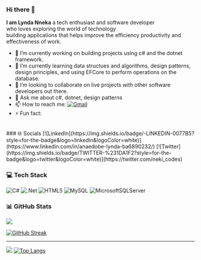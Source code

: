 ### Hi there 👋


**I am Lynda Nneka** a tech enthusiast and software developer<br> who loves exploring the world of technology<br> building applications that helps improve the efficiency productivity and effectiveness of work.

- 🔭 I’m currently working on building projects using c# and the dotnet framework.
- 🌱 I’m currently learning data structues and algorithms, design patterns, design principles, and using EFCore to perform operations on the database.
- 👯 I’m looking to collaborate on live projects with other software developers out there.
- 💬 Ask me about c#, dotnet, design patterns
- 📫 How to reach me: [![Gmail](https://img.shields.io/badge/-GMAIL-D14836?style=for-the-badge&logo=gmail&logoColor=white)](mailto:anaedobelyn001@gmail.com)
- ⚡ Fun fact:

<br>
### 🌐 Socials
[![LinkedIn](https://img.shields.io/badge/-LINKEDIN-0077B5?style=for-the-badge&logo=linkedin&logoColor=white)](https://www.linkedin.com/in/anaedobe-lynda-ba6890232/)
 [![Twitter](https://img.shields.io/badge/TWITTER-%231DA1F2?style=for-the-badge&logo=twitter&logoColor=white)](https://twitter.com/neki_codes) 


### 💻 Tech Stack
![C#](https://img.shields.io/badge/c%23-%23239120.svg?style=for-the-badge&logo=c-sharp&logoColor=white) ![.Net](https://img.shields.io/badge/.NET-5C2D91?style=for-the-badge&logo=.net&logoColor=white) ![HTML5](https://img.shields.io/badge/html5-%23E34F26.svg?style=for-the-badge&logo=html5&logoColor=white)   ![MySQL](https://img.shields.io/badge/mysql-%2300f.svg?style=for-the-badge&logo=mysql&logoColor=white) ![MicrosoftSQLServer](https://img.shields.io/badge/Microsoft%20SQL%20Sever-CC2927?style=for-the-badge&logo=microsoft%20sql%20server&logoColor=white) 


### 📊 GitHub Stats
![](https://github-readme-stats.vercel.app/api?username=lynda-nneka&theme=vision-friendly-dark&include_all_commits=true&count_private=true)

[![GitHub Streak](http://github-readme-streak-stats.herokuapp.com?user=lynda-nneka&theme=dark)](https://git.io/streak-stats)<br>

---
[![](https://visitcount.itsvg.in/api?id=lynda-nneka&icon=0&color=0)](https://visitcount.itsvg.in)
[![Top Langs](https://github-readme-stats.vercel.app/api/top-langs/?username=lynda-nneka&layout=compact&theme=vision-friendly-dark)](https://github.com/lynda-nneka/github-readme-stats)
